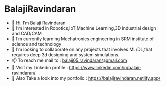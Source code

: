 # BalajiRavindaran


- 👋 Hi, I’m Balaji Ravindaran
- 👀 I’m interested in Robotics,IoT,Machine Learning,3D industrial design and CAD/CAM
- 🌱 I’m currently learning Mechatronics engineering in SRM institute of science and technology
- 💞️ I’m looking to collaborate on any projects that involves ML/DL,that requires deep 3d designing and system simulations. 
- 📫 To reach me,mail to : balaji05.ravindaran@gmail.com
- 📄 Visit my Linkedin profile : https://www.linkedin.com/in/balaji-ravindaran/
- 📁 Also Take a look into my portfolio : https://balajiravindaran.netlify.app/
